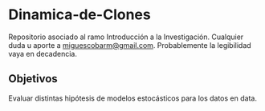 # Dinamica-de-Clones
Repositorio asociado al ramo Introducción a la Investigación. Cualquier duda u aporte a miguescobarm@gmail.com. Probablemente la legibilidad vaya en decadencia.

## Objetivos

Evaluar distintas hipótesis de modelos estocásticos para los datos en data.

